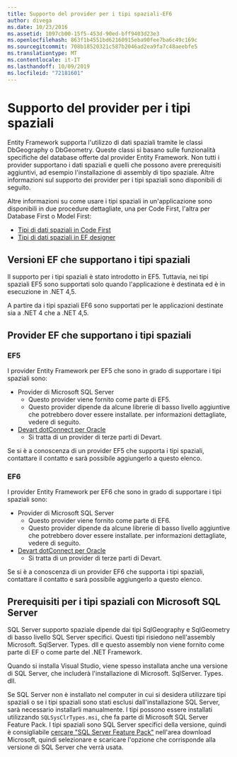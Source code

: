 ```yaml
---
title: Supporto del provider per i tipi spaziali-EF6
author: divega
ms.date: 10/23/2016
ms.assetid: 1097cb00-15f5-453d-90ed-bff9403d23e3
ms.openlocfilehash: 863f1b4551bd62160915eba90fee7ba6c49c169c
ms.sourcegitcommit: 708b18520321c587b2046ad2ea9fa7c48aeebfe5
ms.translationtype: MT
ms.contentlocale: it-IT
ms.lasthandoff: 10/09/2019
ms.locfileid: "72181601"
---
```

# <a name="provider-support-for-spatial-types"></a>Supporto del provider per i tipi spaziali
Entity Framework supporta l'utilizzo di dati spaziali tramite le classi DbGeography o DbGeometry. Queste classi si basano sulle funzionalità specifiche del database offerte dal provider Entity Framework. Non tutti i provider supportano i dati spaziali e quelli che possono avere prerequisiti aggiuntivi, ad esempio l'installazione di assembly di tipo spaziale. Altre informazioni sul supporto dei provider per i tipi spaziali sono disponibili di seguito.  

Altre informazioni su come usare i tipi spaziali in un'applicazione sono disponibili in due procedure dettagliate, una per Code First, l'altra per Database First o Model First:  

- [Tipi di dati spaziali in Code First](~/ef6/modeling/code-first/data-types/spatial.md)  
- [Tipi di dati spaziali in EF designer](~/ef6/modeling/designer/data-types/spatial.md)  

## <a name="ef-releases-that-support-spatial-types"></a>Versioni EF che supportano i tipi spaziali  

Il supporto per i tipi spaziali è stato introdotto in EF5. Tuttavia, nei tipi spaziali EF5 sono supportati solo quando l'applicazione è destinata ed è in esecuzione in .NET 4,5.  

A partire da i tipi spaziali EF6 sono supportati per le applicazioni destinate sia a .NET 4 che a .NET 4,5.  

## <a name="ef-providers-that-support-spatial-types"></a>Provider EF che supportano i tipi spaziali  

### <a name="ef5"></a>EF5  

I provider Entity Framework per EF5 che sono in grado di supportare i tipi spaziali sono:  

- Provider di Microsoft SQL Server  
    - Questo provider viene fornito come parte di EF5.  
    - Questo provider dipende da alcune librerie di basso livello aggiuntive che potrebbero dover essere installate. per informazioni dettagliate, vedere di seguito.  
- [Devart dotConnect per Oracle](https://www.devart.com/dotconnect/oracle/)  
    - Si tratta di un provider di terze parti di Devart.  

Se si è a conoscenza di un provider EF5 che supporta i tipi spaziali, contattare il contatto e sarà possibile aggiungerlo a questo elenco.  

### <a name="ef6"></a>EF6  

I provider Entity Framework per EF6 che sono in grado di supportare i tipi spaziali sono:  

- Provider di Microsoft SQL Server  
    - Questo provider viene fornito come parte di EF6.  
    - Questo provider dipende da alcune librerie di basso livello aggiuntive che potrebbero dover essere installate. per informazioni dettagliate, vedere di seguito.  
- [Devart dotConnect per Oracle](https://www.devart.com/dotconnect/oracle/)  
    - Si tratta di un provider di terze parti di Devart.  

Se si è a conoscenza di un provider EF6 che supporta i tipi spaziali, contattare il contatto e sarà possibile aggiungerlo a questo elenco.  

## <a name="prerequisites-for-spatial-types-with-microsoft-sql-server"></a>Prerequisiti per i tipi spaziali con Microsoft SQL Server  

SQL Server supporto spaziale dipende dai tipi SqlGeography e SqlGeometry di basso livello SQL Server specifici. Questi tipi risiedono nell'assembly Microsoft. SqlServer. Types. dll e questo assembly non viene fornito come parte di EF o come parte del .NET Framework.  

Quando si installa Visual Studio, viene spesso installata anche una versione di SQL Server, che includerà l'installazione di Microsoft. SqlServer. Types. dll.  

Se SQL Server non è installato nel computer in cui si desidera utilizzare tipi spaziali o se i tipi spaziali sono stati esclusi dall'installazione SQL Server, sarà necessario installarli manualmente. I tipi possono essere installati utilizzando `SQLSysClrTypes.msi`, che fa parte di Microsoft SQL Server Feature Pack. I tipi spaziali sono SQL Server specifici della versione, quindi è consigliabile [cercare "SQL Server Feature Pack"](https://www.microsoft.com/search/result.aspx?q=sql+server+feature+pack) nell'area download Microsoft, quindi selezionare e scaricare l'opzione che corrisponde alla versione di SQL Server che verrà usata.
